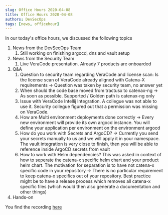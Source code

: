 ```yaml
---
slug: Office Hours 2020-04-08
title: Office Hours 2020-04-08
authors: DevSecOps
tags: [news, officehour]
---
```


In our today's office hours, we discussed the following topics

1. News from the DevSecOps Team
   1. Still working on finishing argocd, dns and vault setup
1. News from the Security Team
   1. Live VeraCode presentation. Already 7 products are onboarded
1. Q&A
   1. Question to security team regarding VeraCode and license scan: Is the license scan of VeraCode already aligned with Catena-X requirements -> Question was taken by security team, no answer yet
   1. When should the code base moved from tractusx to catenax-ng -> As soon as possible. Supported / Golden path is catenax-ng only
   1. Issue with VeraCode Intellij Integration. A collegue was not able to use it. Security collegue figured out that a permission was missing on VeraCode.
   1. How are Multi environment deployments done correctly -> Every new environment will provide its own argocd instance. You will define your application per environment on the environment argocd
   1. How do you work with Secrets and ArgoCD? -> Currently you send your secrets manually to us and we will apply it in your namespace. The vault integration is very close to finish, then you will be able to reference inside ArgoCD secrets from vault
   1. How to work with Helm dependencies? This was asked in context of how to seperate the catena-x specific helm chart and your product helm chart. The motivation for separation is to have not catena-x specific code in your repository -> There is no particular requirement to keep catena-x specifics out of your repository. Best practice might be to have a release process which removes all catena-x specific files (which would then also generate a documentation and other things)
1. Hands-on

You find the recording [here](https://bcgcatenax.sharepoint.com/:f:/r/sites/CommunitiesofPractises/Shared%20Documents/CX-CoP%20DevSecOps/Office_Hours_Regular_Recordings?csf=1&web=1&e=YezRwb)

